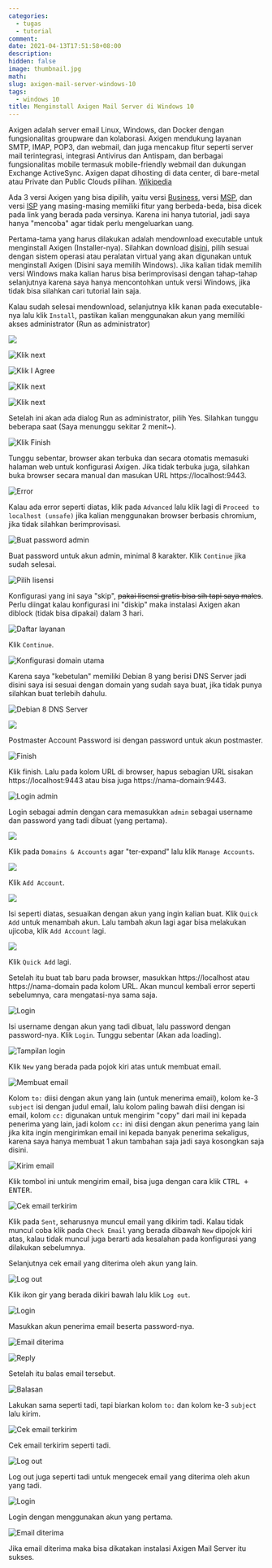 ```yaml
---
categories:
  - tugas
  - tutorial
comment:
date: 2021-04-13T17:51:58+08:00
description:
hidden: false
image: thumbnail.jpg
math:
slug: axigen-mail-server-windows-10
tags:
  - windows 10
title: Menginstall Axigen Mail Server di Windows 10
---
```


Axigen adalah server email Linux, Windows, dan Docker dengan fungsionalitas groupware dan kolaborasi. Axigen mendukung layanan SMTP, IMAP, POP3, dan webmail, dan juga mencakup fitur seperti server mail terintegrasi, integrasi Antivirus dan Antispam, dan berbagai fungsionalitas mobile termasuk mobile-friendly webmail dan dukungan Exchange ActiveSync. Axigen dapat dihosting di data center, di bare-metal atau Private dan Public Clouds pilihan. [Wikipedia](https://en.wikipedia.org/wiki/Axigen)

Ada 3 versi Axigen yang bisa dipilih, yaitu versi [Business](https://www.axigen.com/mail-server/business/), versi [MSP](https://www.axigen.com/mail-server/msp/), dan versi [ISP](https://www.axigen.com/mail-server/isp/) yang masing-masing memiliki fitur yang berbeda-beda, bisa dicek pada link yang berada pada versinya. Karena ini hanya tutorial, jadi saya hanya "mencoba" agar tidak perlu mengeluarkan uang.

Pertama-tama yang harus dilakukan adalah mendownload executable untuk menginstall Axigen (Installer-nya). Silahkan download [disini](https://www.axigen.com/mail-server/download/), pilih sesuai dengan sistem operasi atau peralatan virtual yang akan digunakan untuk menginstall Axigen (Disini saya memilih Windows). Jika kalian tidak memilih versi Windows maka kalian harus bisa berimprovisasi dengan tahap-tahap selanjutnya karena saya hanya mencontohkan untuk versi Windows, jika tidak bisa silahkan cari tutorial lain saja.

Kalau sudah selesai mendownload, selanjutnya klik kanan pada executable-nya lalu klik `Install`, pastikan kalian menggunakan akun yang memiliki akses administrator (Run as administrator)

![](image001.jpg)

![Klik next](image002.jpg)

![Klik I Agree](image003.jpg)

![Klik next](image004.jpg)

![Klik next](image005.jpg)

Setelah ini akan ada dialog Run as administrator, pilih Yes. Silahkan tunggu beberapa saat (Saya menunggu sekitar 2 menit~).

![Klik Finish](image006.jpg)

Tunggu sebentar, browser akan terbuka dan secara otomatis memasuki halaman web untuk konfigurasi Axigen. Jika tidak terbuka juga, silahkan buka browser secara manual dan masukan URL https://localhost:9443.

![Error](image007.jpg)

Kalau ada error seperti diatas, klik pada `Advanced` lalu klik lagi di `Proceed to localhost (unsafe)` jika kalian menggunakan browser berbasis chromium, jika tidak silahkan berimprovisasi.

![Buat password admin](image008.jpg)

Buat password untuk akun admin, minimal 8 karakter. Klik `Continue` jika sudah selesai.

![Pilih lisensi](image009.jpg)

Konfigurasi yang ini saya "skip", ~~pakai lisensi gratis bisa sih tapi saya males~~. Perlu diingat kalau konfigurasi ini "diskip" maka instalasi Axigen akan diblock (tidak bisa dipakai) dalam 3 hari.

![Daftar layanan](image010.jpg)

Klik `Continue`.

![Konfigurasi domain utama](image011.jpg)

Karena saya "kebetulan" memiliki Debian 8 yang berisi DNS Server jadi disini saya isi sesuai dengan domain yang sudah saya buat, jika tidak punya silahkan buat terlebih dahulu.

![Debian 8 DNS Server](image012.jpg)

![](image013.jpg)

Postmaster Account Password isi dengan password untuk akun postmaster.

![Finish](image014.jpg)

Klik finish. Lalu pada kolom URL di browser, hapus sebagian URL sisakan https://localhost:9443 atau bisa juga https://nama-domain:9443.

![Login admin](image015.jpg)

Login sebagai admin dengan cara memasukkan `admin` sebagai username dan password yang tadi dibuat (yang pertama).

![](image016.jpg)

Klik pada `Domains & Accounts` agar "ter-expand" lalu klik `Manage Accounts`.

![](image017.jpg)

Klik `Add Account`.

![](image018.jpg)

Isi seperti diatas, sesuaikan dengan akun yang ingin kalian buat. Klik `Quick Add` untuk menambah akun. Lalu tambah akun lagi agar bisa melakukan ujicoba, klik `Add Account` lagi.

![](image019.jpg)

Klik `Quick Add` lagi.

Setelah itu buat tab baru pada browser, masukkan https://localhost atau https://nama-domain pada kolom URL. Akan muncul kembali error seperti sebelumnya, cara mengatasi-nya sama saja.

![Login](image020.jpg)

Isi username dengan akun yang tadi dibuat, lalu password dengan password-nya. Klik `Login`. Tunggu sebentar (Akan ada loading).

![Tampilan login](image021.jpg)

Klik `New` yang berada pada pojok kiri atas untuk membuat email.

![Membuat email](image022.jpg)

Kolom `to:` diisi dengan akun yang lain (untuk menerima email), kolom ke-3 `subject` isi dengan judul email, lalu kolom paling bawah diisi dengan isi email, kolom `cc:` digunakan untuk mengirim "copy" dari mail ini kepada penerima yang lain, jadi kolom `cc:` ini diisi dengan akun penerima yang lain jika kita ingin mengirimkan email ini kepada banyak penerima sekaligus, karena saya hanya membuat 1 akun tambahan saja jadi saya kosongkan saja disini.

![Kirim email](image023.jpg)

Klik tombol ini untuk mengirim email, bisa juga dengan cara klik <kbd>CTRL + ENTER</kbd>.

![Cek email terkirim](image024.jpg)

Klik pada `Sent`, seharusnya muncul email yang dikirim tadi. Kalau tidak muncul coba klik pada `Check Email` yang berada dibawah `New` dipojok kiri atas, kalau tidak muncul juga berarti ada kesalahan pada konfigurasi yang dilakukan sebelumnya.

Selanjutnya cek email yang diterima oleh akun yang lain.

![Log out](image025.jpg)

Klik ikon gir yang berada dikiri bawah lalu klik `Log out`.

![Login](image026.jpg)

Masukkan akun penerima email beserta password-nya.

![Email diterima](image027.jpg)

![Reply](image028.jpg)

Setelah itu balas email tersebut.

![Balasan](image029.jpg)

Lakukan sama seperti tadi, tapi biarkan kolom `to:` dan kolom ke-3 `subject` lalu kirim.

![Cek email terkirim](image030.jpg)

Cek email terkirim seperti tadi.

![Log out](image031.jpg)

Log out juga seperti tadi untuk mengecek email yang diterima oleh akun yang tadi.

![Login](image032.jpg)

Login dengan menggunakan akun yang pertama.

![Email diterima](image033.jpg)

Jika email diterima maka bisa dikatakan instalasi Axigen Mail Server itu sukses.
